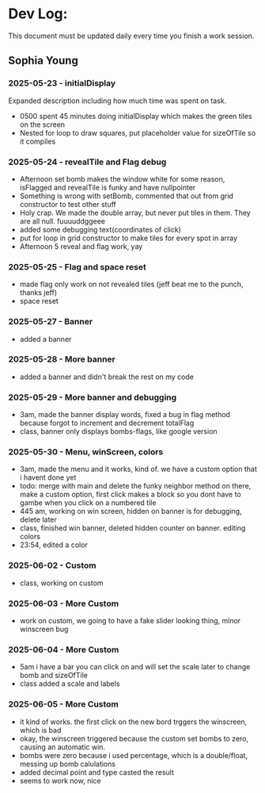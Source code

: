 # Dev Log:

This document must be updated daily every time you finish a work session.

## Sophia Young

### 2025-05-23 - initialDisplay
Expanded description including how much time was spent on task.
- 0500 spent 45 minutes doing initialDisplay which makes the green tiles on the screen
- Nested for loop to draw squares, put placeholder value for sizeOfTile so it compiles
### 2025-05-24 - revealTile and Flag debug
- Afternoon set bomb makes the window white for some reason, isFlagged and revealTile is funky and have nullpointer
- Something is wrong with setBomb, commented that out from grid constructor to test other stuff
- Holy crap. We made the double array, but never put tiles in them. They are all null. fuuuuddggeee
- added some debugging text(coordinates of click)
- put for loop in grid constructor to make tiles for every spot in array
- Afternoon 5 reveal and flag work, yay
### 2025-05-25 - Flag and space reset
- made flag only work on not revealed tiles (jeff beat me to the punch, thanks jeff)
- space reset
### 2025-05-27 - Banner
- added a banner
### 2025-05-28 - More banner
- added a banner and didn't break the rest on my code
### 2025-05-29 - More banner and debugging
- 3am, made the banner display words, fixed a bug in flag method because forgot to increment and decrement totalFlag
- class, banner only displays bombs-flags, like google version
### 2025-05-30 - Menu, winScreen, colors
- 3am, made the menu and it works, kind of. we have a custom option that i havent done yet
- todo: merge with main and delete the funky neighbor method on there, make a custom option, first click makes a block so you dont have to gambe when you click on a numbered tile
- 445 am, working on win screen, hidden on banner is for debugging, delete later
- class, finished win banner, deleted hidden counter on banner. editing colors
- 23:54, edited a color
### 2025-06-02 - Custom
- class, working on custom
### 2025-06-03 - More Custom
- work on custom, we going to have a fake slider looking thing, minor winscreen bug
### 2025-06-04 - More Custom
- 5am i have a bar you can click on and will set the scale later to change bomb and sizeOfTile
- class added a scale and labels 
### 2025-06-05 - More Custom
- it kind of works. the first click on the new bord trggers the winscreen, which is bad
- okay, the winscreen triggered because the custom set bombs to zero, causing an automatic win.
- bombs were zero because i used percentage, which is a double/float, messing up bomb calulations
- added decimal point and type casted the result
- seems to work now, nice
